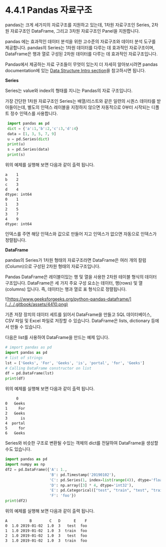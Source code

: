 # 4.4.1 Pandas 자료구조

pandas는 크게 세가지의 자료구조를 지원하고 있는데, 1차원 자료구조인 Series, 2차원 자료구조인 DataFrame, 그리고 3차원 자료구조인 Panel을 지원합니다.

pandas 에는 효과적인 데이터 분석을 위한 고수준의 자료구조와 데이터 분석 도구를 제공합니다. pandas의 Series는 1차원 데이터를 다루는 데 효과적인 자료구조이며, DataFrame은 행과 열로 구성된 2차원 데이터를 다루는 데 효과적인 자료구조입니다.

Pandas에서 제공하는 자료 구조들이 무엇이 있는지 더 자세히 알아보시려면 pandas documentation에 있는 [Data Structure Intro section](https://pandas.pydata.org/pandas-docs/stable/getting_started/dsintro.html#dsintro)을 참고하시면 됩니다.

**Series**

Series는 value와 index의 형태를 지니는 Pandas의 자료 구조입니다.

가장 간단한 1차원 자료구조인 Series는 배열/리스트와 같은 일련의 시퀀스 데이타를 받아들이는데, 별도의 인덱스 레이블을 지정하지 않으면 자동적으로 0부터 시작되는 디폴트 정수 인덱스를 사용합니다.

```python
 import pandas as pd
 dict = {'a':1,'b':2,'c':3,'d':4}
 data = [1, 3, 5, 7, 9]
 u = pd.Series(dict)
 print(u)
 s = pd.Series(data)
 print(s)
```

위의 예제를 실행해 보면 다음과 같이 출력 됩니다.

```text
a    1
b    2
c    3
d    4
dtype: int64
0    1
1    3
2    5
3    7
4    9
dtype: int64
```

인덱스를 주면 해당 인덱스와 값으로 만들어 지고 인덱스가 없으면 자동으로 인덱스가 정렬됩니다.



**DataFrame**

pandas의 Series가 1차원 형태의 자료구조라면 DataFrame은 여러 개의 칼럼\(Column\)으로 구성된 2차원 형태의 자료구조입니다.

Pandas DataFrame은 레이블이있는 행 및 열을 사용한 2차원 테이블 형식의 데이터 구조입니다. DataFrame은 세 가지 주요 구성 요소는 데이터, 행\(rows\) 및 열\(columns\) 입니다. 즉, 데이터는 행과 열로 표 형식으로 정렬됩니다.

![https://www.geeksforgeeks.org/python-pandas-dataframe/](../../.gitbook/assets/4410.png)

기존 저장 장치의 데이터 세트를 읽어서 DataFrame을 만들고 SQL 데이터베이스, CSV 파일 및 Excel 파일로 저장할 수 있습니다. DataFrame은 lists, dictionary 등에서 만들 수 있습니다.

다음은 list를 사용하여 DataFrame을 만드는 예제 입니다.

```python
# import pandas as pd
import pandas as pd
# list of strings
lst = ['Geeks', 'For', 'Geeks', 'is', 'portal', 'for', 'Geeks']
# Calling DataFrame constructor on list
df = pd.DataFrame(lst)
print(df)
```

위의 예제를 실행해 보면 다음과 같이 출력 됩니다.

```text
     0
0   Geeks
1     For
2   Geeks
3      is
4  portal
5     for
6   Geeks
```

Series와 비슷한 구조로 변환될 수있는 객체의 dict를 전달하여 DataFrame을 생성할 수도 있습니다.

```python
import pandas as pd
import numpy as np
df2 = pd.DataFrame({'A': 1.,
                    'B': pd.Timestamp('20190102'),
                    'C': pd.Series(1, index=list(range(4)), dtype='float32'),
                    'D': np.array([3] * 4, dtype='int32'),
                    'E': pd.Categorical(["test", "train", "test", "train"]),
                    'F': 'foo'})
print(df2)
```

위의 예제를 실행해 보면 다음과 같이 출력 됩니다.

```text
A          B        C   D      E    F
0  1.0 2019-01-02  1.0  3   test  foo
1  1.0 2019-01-02  1.0  3  train  foo
2  1.0 2019-01-02  1.0  3   test  foo
3  1.0 2019-01-02  1.0  3  train  foo
```

